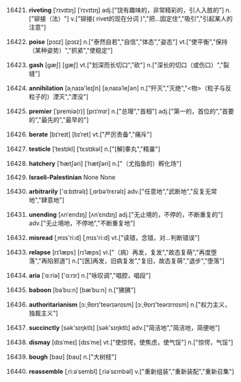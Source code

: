 16421. **riveting**
[ˈrɪvɪtɪŋ]  [ˈrɪvɪtɪŋ]
adj.["饶有趣味的，非常精彩的，引人入胜的"]  n.["铆接（法）"]  v.["铆接( rivet的现在分词 )","把…固定住","吸引","引起某人的注意"]  

16422. **poise**
[pɔɪz]  [pɔɪz]
n.["泰然自若","自信","体态","姿态"]  vt.["使平衡","保持（某种姿势）","抓紧","使稳定"]  

16423. **gash**
[gæʃ]  [ɡæʃ]
vt.["划深而长切口","砍"]  n.["深长的切口（或伤口）","裂缝"]  

16424. **annihilation**
[əˌnaɪə'leɪʃn]  [əˌnaɪəˈleʃən]
n.["歼灭","灭绝","<物>（粒子与反粒子的）湮灭","湮没"]  

16425. **premier**
[ˈpremiə(r)]  [prɪˈmɪr]
n.["总理","首相"]  adj.["第一的，首位的","首要的","最先的","最早的"]  

16426. **berate**
[bɪˈreɪt]  [bɪˈret]
vt.["严厉责备","痛斥"]  

16427. **testicle**
[ˈtestɪkl]  [ˈtɛstɪkəl]
n.["[解]睾丸","精巢"]  

16428. **hatchery**
[ˈhætʃəri]  [ˈhætʃəri]
n.["（尤指鱼的）孵化场"]  

16429. **Israeli-Palestinian**
None
None

16430. **arbitrarily**
['ɑ:bɪtrəlɪ]  [ˌɑrbəˈtrɛrəlɪ]
adv.["任意地","武断地","反复无常地","肆意地"]  

16431. **unending**
[ʌnˈendɪŋ]  [ʌnˈɛndɪŋ]
adj.["无止境的，不停的，不断重复的"]  adv.["无止境地，不停地","不断重复地"]  

16432. **misread**
[ˌmɪs'ri:d]  [ˌmɪs'ri:d]
vt.["读错，念错，对…判断错误"]  

16433. **relapse**
[rɪˈlæps]  [rɪˈlæps]
vi.["（病）再发，复发","故态复萌","再度堕落","再陷邪道"]  n.["[医]再发，旧病复发","复旧，故态复萌","退步","堕落"]  

16434. **aria**
[ˈɑ:riə]  ['ɑ:rɪr]
n.["咏叹调","唱腔，唱段"]  

16435. **baboon**
[bəˈbu:n]  [bæˈbu:n]
n.["狒狒"]  

16436. **authoritarianism**
[ɔ:ˌθɒrɪ'teərɪənɪsm]  [ɔ:ˌθɒrɪ'teərɪrnɪsm]
n.["权力主义，独裁主义"]  

16437. **succinctly**
[sək'sɪŋktlɪ]  [sək'sɪŋktlɪ]
adv.["简洁地","简洁地，简便地"]  

16438. **dismay**
[dɪsˈmeɪ]  [dɪsˈme]
vt.["使惊愕，使焦虑，使气馁"]  n.["惊愕，气馁"]  

16439. **bough**
[baʊ]  [baʊ]
n.["大树枝"]  

16440. **reassemble**
[ˌri:əˈsembl]  [ˌriəˈsɛmbəl]
v.["重新组装","重新装配","重新召集"]  

